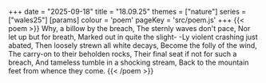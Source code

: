 +++
date = "2025-09-18"
title = "18.09.25"
themes = ["nature"]
series = ["wales25"]
[params]
  colour = 'poem'
  pageKey = 'src/poem.js'
+++
{{< poem >}}
Why, a billow by the breach,
The sternly waves don't pace,
Nor let up but for breath,
Marked out in quite the slight-
-Ly violent crashing just abated,
Then loosely strewn all white decays,
Become the folly of the wind,
The carry-on to their beholden rocks,
Their final seat if not for such a breach,
And tameless tumble in a shocking stream,
Back to the mountain feet from whence they come.
{{< /poem >}}